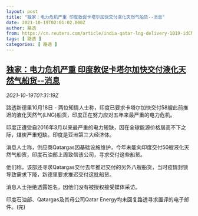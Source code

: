 ```yaml
---
layout: post
title: "独家：电力危机严重 印度敦促卡塔尔加快交付液化天然气船货--消息"
date: 2021-10-19T02:01:02.000Z
author: 路透
from: https://cn.reuters.com/article/india-qatar-lng-delivery-1019-idCNKBS2H903A
tags: [ 路透 ]
categories: [ 路透 ]
---
```

<!--1634608862000-->
[独家：电力危机严重 印度敦促卡塔尔加快交付液化天然气船货--消息](https://cn.reuters.com/article/india-qatar-lng-delivery-1019-idCNKBS2H903A)
------

<div>
<div><i>2021-10-19T01:31:19Z</i></div><p>路透新德里10月18日 - 两位知情人士称，印度已要求卡塔尔加快交付58艘此前推迟的液化天然气(LNG)船货，印度正在努力应对五年来最严重的电力危机。</p><p>印度正遭受自2016年3月以来最严重的电力短缺，因在全球能源价格居高不下之际，煤炭严重短缺。印度是亚洲第三大经济体。</p><p>消息人士称，供应商Qatargas因基础设施维护，今年未能向印度交付50艘液化天然气船货，印度石油部上周致信该公司，寻求交付这些船货。</p><p>他们称，该部还寻求Qatargas交付去年推迟交付的另外八艘船货，当时疫情封锁导致需求下降，新德里要求推迟交付这批船货。</p><p>消息人士拒绝透露姓名，因他们没有被授权接受媒体采访。</p><p>印度石油部、Qatargas及其母公司Qatar Energy均未回复路透寻求置评的电子邮件。(完)</p>
</div>
